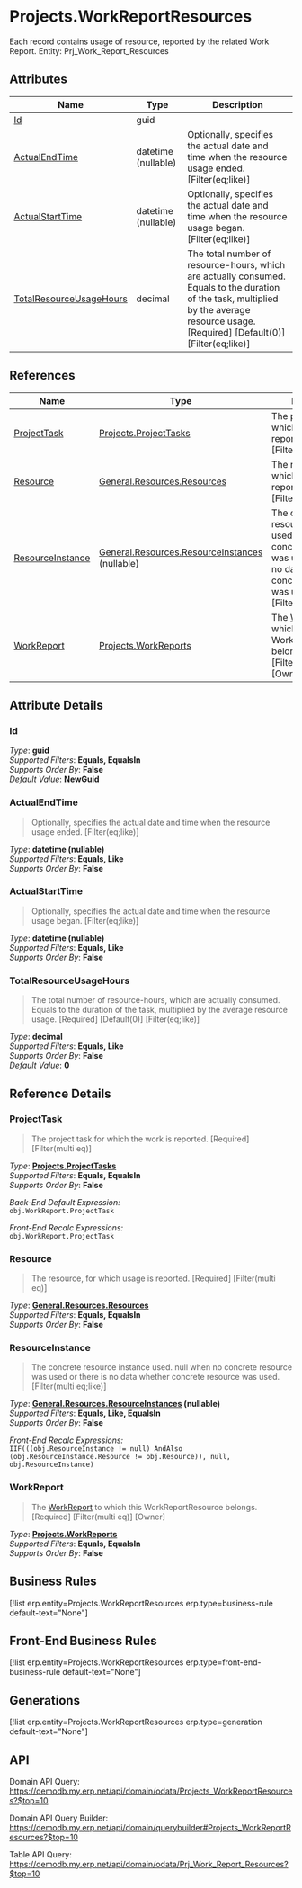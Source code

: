 # Projects.WorkReportResources

Each record contains usage of resource, reported by the related Work Report. Entity: Prj_Work_Report_Resources

## Attributes

| Name | Type | Description |
| ---- | ---- | --- |
| [Id](Projects.WorkReportResources.md#Id) | guid |  
| [ActualEndTime](Projects.WorkReportResources.md#ActualEndTime) | datetime (nullable) | Optionally, specifies the actual date and time when the resource usage ended. [Filter(eq;like)] 
| [ActualStartTime](Projects.WorkReportResources.md#ActualStartTime) | datetime (nullable) | Optionally, specifies the actual date and time when the resource usage began. [Filter(eq;like)] 
| [TotalResourceUsageHours](Projects.WorkReportResources.md#TotalResourceUsageHours) | decimal | The total number of resource-hours, which are actually consumed. Equals to the duration of the task, multiplied by the average resource usage. [Required] [Default(0)] [Filter(eq;like)] 

## References

| Name | Type | Description |
| ---- | ---- | --- |
| [ProjectTask](Projects.WorkReportResources.md#ProjectTask) | [Projects.ProjectTasks](Projects.ProjectTasks.md) | The project task for which the work is reported. [Required] [Filter(multi eq)] |
| [Resource](Projects.WorkReportResources.md#Resource) | [General.Resources.Resources](General.Resources.Resources.md) | The resource, for which usage is reported. [Required] [Filter(multi eq)] |
| [ResourceInstance](Projects.WorkReportResources.md#ResourceInstance) | [General.Resources.ResourceInstances](General.Resources.ResourceInstances.md) (nullable) | The concrete resource instance used. null when no concrete resource was used or there is no data whether concrete resource was used. [Filter(multi eq;like)] |
| [WorkReport](Projects.WorkReportResources.md#WorkReport) | [Projects.WorkReports](Projects.WorkReports.md) | The [WorkReport](Projects.WorkReportResources.md#WorkReport) to which this WorkReportResource belongs. [Required] [Filter(multi eq)] [Owner] |


## Attribute Details

### Id

_Type_: **guid**  
_Supported Filters_: **Equals, EqualsIn**  
_Supports Order By_: **False**  
_Default Value_: **NewGuid**  

### ActualEndTime

> Optionally, specifies the actual date and time when the resource usage ended. [Filter(eq;like)]

_Type_: **datetime (nullable)**  
_Supported Filters_: **Equals, Like**  
_Supports Order By_: **False**  

### ActualStartTime

> Optionally, specifies the actual date and time when the resource usage began. [Filter(eq;like)]

_Type_: **datetime (nullable)**  
_Supported Filters_: **Equals, Like**  
_Supports Order By_: **False**  

### TotalResourceUsageHours

> The total number of resource-hours, which are actually consumed. Equals to the duration of the task, multiplied by the average resource usage. [Required] [Default(0)] [Filter(eq;like)]

_Type_: **decimal**  
_Supported Filters_: **Equals, Like**  
_Supports Order By_: **False**  
_Default Value_: **0**  


## Reference Details

### ProjectTask

> The project task for which the work is reported. [Required] [Filter(multi eq)]

_Type_: **[Projects.ProjectTasks](Projects.ProjectTasks.md)**  
_Supported Filters_: **Equals, EqualsIn**  
_Supports Order By_: **False**  

_Back-End Default Expression:_  
`obj.WorkReport.ProjectTask`

_Front-End Recalc Expressions:_  
`obj.WorkReport.ProjectTask`
### Resource

> The resource, for which usage is reported. [Required] [Filter(multi eq)]

_Type_: **[General.Resources.Resources](General.Resources.Resources.md)**  
_Supported Filters_: **Equals, EqualsIn**  
_Supports Order By_: **False**  

### ResourceInstance

> The concrete resource instance used. null when no concrete resource was used or there is no data whether concrete resource was used. [Filter(multi eq;like)]

_Type_: **[General.Resources.ResourceInstances](General.Resources.ResourceInstances.md) (nullable)**  
_Supported Filters_: **Equals, Like, EqualsIn**  
_Supports Order By_: **False**  

_Front-End Recalc Expressions:_  
`IIF(((obj.ResourceInstance != null) AndAlso (obj.ResourceInstance.Resource != obj.Resource)), null, obj.ResourceInstance)`
### WorkReport

> The [WorkReport](Projects.WorkReportResources.md#WorkReport) to which this WorkReportResource belongs. [Required] [Filter(multi eq)] [Owner]

_Type_: **[Projects.WorkReports](Projects.WorkReports.md)**  
_Supported Filters_: **Equals, EqualsIn**  
_Supports Order By_: **False**  



## Business Rules

[!list erp.entity=Projects.WorkReportResources erp.type=business-rule default-text="None"]

## Front-End Business Rules

[!list erp.entity=Projects.WorkReportResources erp.type=front-end-business-rule default-text="None"]

## Generations

[!list erp.entity=Projects.WorkReportResources erp.type=generation default-text="None"]

## API

Domain API Query:
<https://demodb.my.erp.net/api/domain/odata/Projects_WorkReportResources?$top=10>

Domain API Query Builder:
<https://demodb.my.erp.net/api/domain/querybuilder#Projects_WorkReportResources?$top=10>

Table API Query:
<https://demodb.my.erp.net/api/domain/odata/Prj_Work_Report_Resources?$top=10>

